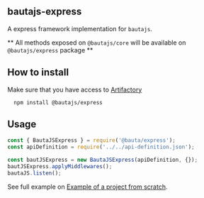 ## bautajs-express

A express framework implementation for `bautajs`.

** All methods exposed on `@bautajs/core` will be available on `@bautajs/express` package **

## How to install

Make sure that you have access to [Artifactory][1]

```console
  npm install @bautajs/express
```

## Usage

```js
const { BautaJSExpress } = require('@bauta/express');
const apiDefinition = require('../../api-definition.json');

const bautJSExpress = new BautaJSExpress(apiDefinition, {});
bautJSExpress.applyMiddlewares();
bautaJS.listen();
```

See full example on [Example of a project from scratch](../../docs/hello-world.md).

[1]: https://axags.jfrog.io/axags/api/npm/virtual-bcn-node/